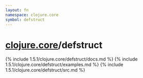 ```yaml
---
layout: fn
namespace: clojure.core
symbol: defstruct
---
```


# [clojure.core](../)/defstruct

{% include 1.5.1/clojure.core/defstruct/docs.md %}
{% include 1.5.1/clojure.core/defstruct/examples.md %}
{% include 1.5.1/clojure.core/defstruct/src.md %}

